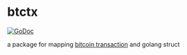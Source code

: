 # btctx

[![GoDoc](https://godoc.org/github.com/m0t0k1ch1/btctx?status.svg)](https://godoc.org/github.com/m0t0k1ch1/btctx)

a package for mapping [bitcoin transaction](https://en.bitcoin.it/wiki/Protocol_documentation#tx) and golang struct
